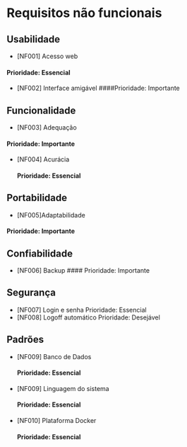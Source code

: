 # Requisitos não funcionais

## Usabilidade
  - [NF001] Acesso web
#### Prioridade: Essencial
      
  - [NF002] Interface amigável
      ####Prioridade: Importante
## Funcionalidade
  - [NF003] Adequação
#### Prioridade: Importante

  - [NF004] Acurácia
       #### Prioridade: Essencial

## Portabilidade
  - [NF005]Adaptabilidade
#### Prioridade: Importante

## Confiabilidade
  - [NF006] Backup
        #### Prioridade: Importante       
## Segurança
  - [NF007] Login e senha
        Prioridade: Essencial
  - [NF008] Logoff automático
        Prioridade: Desejável
## Padrões
  - [NF009] Banco de Dados
       #### Prioridade: Essencial
  - [NF009] Linguagem do sistema
       #### Prioridade: Essencial
  - [NF010] Plataforma Docker
       #### Prioridade: Essencial

